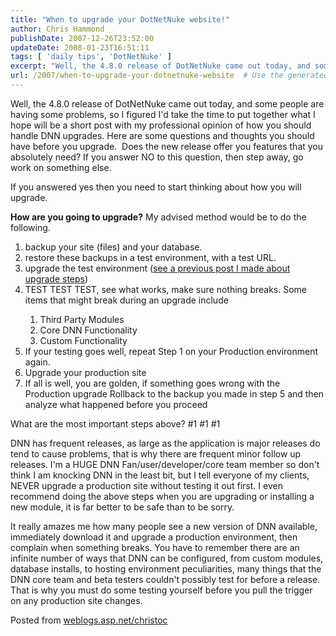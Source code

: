 ```yaml
---
title: "When to upgrade your DotNetNuke website!"
author: Chris Hammond
publishDate: 2007-12-26T23:52:00
updateDate: 2008-01-23T16:51:11
tags: [ 'daily tips', 'DotNetNuke' ]
excerpt: "Well, the 4.8.0 release of DotNetNuke came out today, and some people are having some problems, so I figured I'd take the time to put together what I hope will be a short post with my professional opinion of how you should handle DNN upgrades. Here are some questions and thoughts you should have before you upgrade.&nbsp; Does the new release offer you features that you absolutely need? If you answer NO to this question, then step away, go work on something else. If you answered yes then you need to start thinking about how you will upgrade. How are you going to upgrade? My advised method would be to do the following.   backup your site (files)&nbsp;and your database.  restore these backups in a test environment, with a test URL.&nbsp; upgrade the test environment (see a previous post I made about upgrade steps) TEST TEST TEST, see what works, make sure nothing breaks. Some items that might break during an upgrade include  Third Party Modules Core DNN Functionality Custom Functionality If your testing goes well, repeat Step 1 on your Production environment again. Upgrade your production site If all is well, you are golden, if something goes wrong with the Production upgrade Rollback to the backup you made in step 5 and then analyze what happened before you proceed What are the most important steps above? #1 #1 #1 DNN has frequent releases, as large as the application is major releases do tend to cause problems, that is why there are frequent minor follow up releases. I'm a HUGE DNN Fan/user/developer/core team member so don't think I am knocking DNN in the least bit, but I tell everyone of my clients, NEVER upgrade a production site without testing it out first. I even recommend doing the above steps when you are upgrading or installing a new module, it is far better to be safe than to be sorry. It really amazes me how many people see a new version of DNN available, immediately download it and upgrade a production environment, then complain when something breaks. You have to remember there are an infinite number of ways that DNN can be configured, from custom modules, database installs, to&nbsp;hosting environment peculiarities, many things that the DNN core team and beta testers couldn't possibly test for before a release. That is why you must do some testing yourself before you pull the trigger on any production site changes. Posted from..."
url: /2007/when-to-upgrade-your-dotnetnuke-website  # Use the generated URL with year
---
```

<P>Well, the 4.8.0 release of DotNetNuke came out today, and some people are having some problems, so I figured I'd take the time to put together what I hope will be a short post with my professional opinion of how you should handle DNN upgrades. Here are some questions and thoughts you should have before you upgrade.&nbsp; Does the new release offer you features that you absolutely need? If you answer NO to this question, then step away, go work on something else.</P> <P>If you answered yes then you need to start thinking about how you will upgrade.</P> <P><STRONG>How are you going to upgrade?</STRONG> My advised method would be to do the following. </P> <OL> <LI>backup your site (files)&nbsp;and your database. </LI> <LI>restore these backups in a test environment, with a test URL.&nbsp;</LI> <LI>upgrade the test environment (<A class="" title="Upgrading DotNetNuke" href="https://www.dotnetnuke.com/Community/Blogs/tabid/825/EntryID/1228/Default.aspx" mce_href="https://www.dotnetnuke.com/Community/Blogs/tabid/825/EntryID/1228/Default.aspx">see a previous post I made about upgrade steps</A>)</LI> <LI>TEST TEST TEST, see what works, make sure nothing breaks. Some items that might break during an upgrade include</LI> <OL> <LI>Third Party Modules</LI> <LI>Core DNN Functionality</LI> <LI>Custom Functionality</LI></OL> <LI>If your testing goes well, repeat Step 1 on your Production environment again.</LI> <LI>Upgrade your production site</LI> <LI>If all is well, you are golden, if something goes wrong with the Production upgrade Rollback to the backup you made in step 5 and then analyze what happened before you proceed</LI></OL> <P>What are the most important steps above? #1 #1 #1</P> <P>DNN has frequent releases, as large as the application is major releases do tend to cause problems, that is why there are frequent minor follow up releases. I'm a HUGE DNN Fan/user/developer/core team member so don't think I am knocking DNN in the least bit, but I tell everyone of my clients, NEVER upgrade a production site without testing it out first. I even recommend doing the above steps when you are upgrading or installing a new module, it is far better to be safe than to be sorry.</P> <P>It really amazes me how many people see a new version of DNN available, immediately download it and upgrade a production environment, then complain when something breaks. You have to remember there are an infinite number of ways that DNN can be configured, from custom modules, database installs, to&nbsp;hosting environment peculiarities, many things that the DNN core team and beta testers couldn't possibly test for before a release. That is why you must do some testing yourself before you pull the trigger on any production site changes.</P> Posted from <A href="https://weblogs.asp.net/christoc/">weblogs.asp.net/christoc</a>
